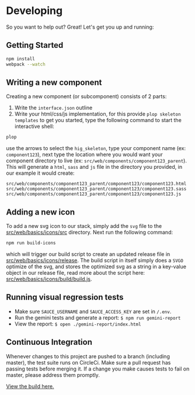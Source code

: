 # Developing

So you want to help out? Great! Let's get you up and running:

## Getting Started

```bash
npm install
webpack --watch
```

## Writing a new component
Creating a new component (or subcomponent) consists of 2 parts:
1. Write the `interface.json` outline
2. Write your html/css/js implementation, for this provide `plop skeleton templates` to get you started, type the following command to start the interactive shell:

```bash
plop
```
use the arrows to select the `hig_skeleton`, type your component name (ex: `component123`), next type the location where you would want your component directory to live (ex: `src/web/components/component123_parent`). This will generate a `html`, `sass` and `js` file in the directory you provided, in our example it would create: 
```
src/web/components/component123_parent/component123/component123.html
src/web/components/component123_parent/component123/component123.sass
src/web/components/component123_parent/component123/component123.js
```

## Adding a new icon
To add a new svg icon to our stack, simply add the `svg` file to the [src/web/basics/icons/src](src/web/basics/icons/src) directory.
Next run the following command:
```bash
npm run build-icons
```
which will trigger our build script to create an updated release file in [src/web/basics/icons/release](src/web/basics/icons/release). The build script in itself simply does a `SVGO` optimize of the svg, and stores the optimized svg as a string in a key-value object in our release file, read more about the script here: [src/web/basics/icons/build/build.js](src/web/basics/icons/build/build.js).

## Running visual regression tests

- Make sure `SAUCE_USERNAME` and `SAUCE_ACCESS_KEY` are set in `/.env`.
- Run the gemini tests and generate a report: `$ npm run gemini-report`
- View the report: `$ open ./gemini-report/index.html`

## Continuous Integration

Whenever changes to this project are pushed to a branch (including master), the test suite runs on CircleCi. Make sure a pull request has passing tests before merging it. If a change you make causes tests to fail on master, please address them promptly.

[View the build here.](https://circleci.com/gh/adsk-hig/hig)